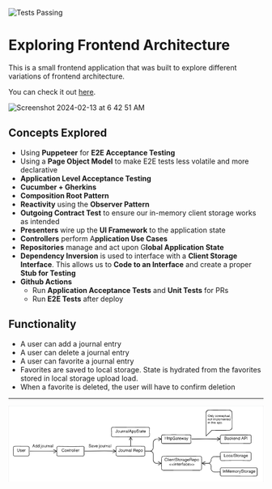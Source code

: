 ![Tests Passing](https://github.com/efuller/exploring-frontend-architecture/actions/workflows/pr.yaml/badge.svg)
# Exploring Frontend Architecture
This is a small frontend application that was built to explore different variations of frontend architecture.

You can check it out [﻿here](https://exploring-frontend-architecture.onrender.com/).

<img width="878" alt="Screenshot 2024-02-13 at 6 42 51 AM" src="https://github.com/efuller/exploring-frontend-architecture/assets/4174472/e89e0158-2974-4a64-883e-c8ea27cc2677">

## Concepts Explored
- Using **Puppeteer** for **E2E Acceptance Testing**
- Using a **Page Object Model** to make E2E tests less volatile and more declarative
- **Application Level Acceptance Testing**
- **Cucumber + Gherkins**
- **Composition Root Pattern**
- **Reactivity** using the **Observer Pattern**
- **Outgoing Contract Test** to ensure our in-memory client storage works as intended
- **Presenters** wire up the **UI Framework** to the application state
- **Controllers** perform A**pplication Use Cases**
- **Repositories** manage and act upon G**lobal Application State**
- **Dependency Inversion** is used to interface with a **Client Storage Interface**. This allows us to **Code to an Interface** and create a proper **Stub for Testing**
- **Github Actions**
    - Run **Application Acceptance Tests** and **Unit Tests** for PRs
    - Run **E2E Tests** after deploy
## Functionality
- A user can add a journal entry
- A user can delete a journal entry
- A user can favorite a journal entry
- Favorites are saved to local storage. State is hydrated from the favorites stored in local storage upload load.
- When a favorite is deleted, the user will have to confirm deletion
---

![General Architecture](/.eraser/f9Z5mwS6LKSmIUNbnTRi___YzvcTKoiYxfvjTVEmHkkLRz706J3___---figure---YN8ciuCREnVWFFfnKvETo---figure---CCUc806duYk9SsUSOQEUVA.png "General Architecture")








<!--- Eraser file: https://app.eraser.io/workspace/f9Z5mwS6LKSmIUNbnTRi --->
